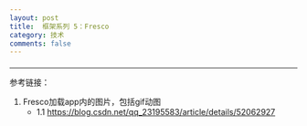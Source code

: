```yaml
---
layout: post
title:  框架系列 5：Fresco
category: 技术
comments: false
---
```


####  
 ---
 
 

 
 
 
 
 参考链接：
 
 1. Fresco加载app内的图片，包括gif动图
 	* 1.1 <https://blog.csdn.net/qq_23195583/article/details/52062927>
 
 
 
 
 
 
 
 
 
 
 
 
 
 
 
 
 